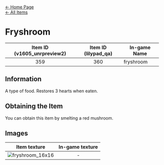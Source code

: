 [← Home Page](../README.md)  
[← All Items](./README.md)

# Fryshroom
| Item ID (v1605_unrpreview2) | Item ID (lilypad_qa) | In-game Name |
| :-------------------------: | :------------------: | ------------ |
| 359 | 360 | fryshroom|

## Information 
A type of food. Restores 3 hearts when eaten.

## Obtaining the Item
You can obtain this item by smelting a red mushroom.

## Images
| Item texture | In-game texture |
| :----------: | :-----------: |
| ![fryshroom_16x16](https://raw.githubusercontent.com/Vladg24YT/alphaver/patch-2/items/textures/fryshroom.png) | - |
